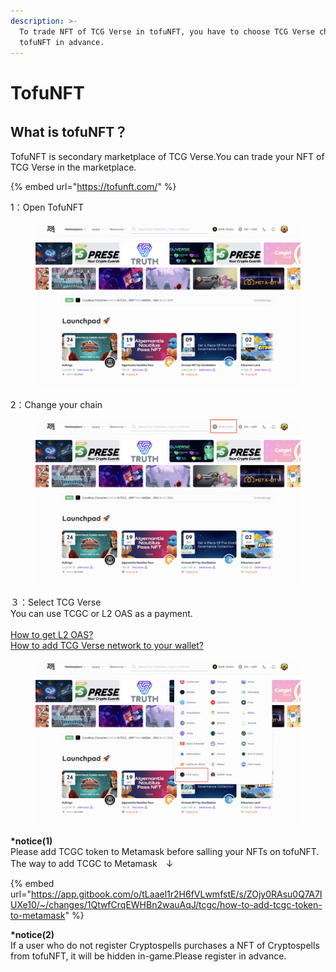 ```yaml
---
description: >-
  To trade NFT of TCG Verse in tofuNFT, you have to choose TCG Verse chain in
  tofuNFT in advance.
---
```


# TofuNFT

## What is tofuNFT？

TofuNFT is secondary marketplace of TCG Verse.You can trade your NFT of TCG Verse in the marketplace.

{% embed url="https://tofunft.com/" %}

1：Open TofuNFT

<figure><img src="../.gitbook/assets/Screenshot 2022-12-22 at 22.43.07.png" alt=""><figcaption></figcaption></figure>

2：Change your chain

<figure><img src="../.gitbook/assets/Screenshot 2022-12-22 at 22.44.56.png" alt=""><figcaption></figcaption></figure>

３：Select TCG Verse\
You can use TCGC or L2 OAS as a payment.\
\
[How to get L2 OAS?](https://tcgverse.gitbook.io/tcgverse-1/for-users/how-to-bridge-oas-from-l1-to-l2-on-oasys-hub)\
[How to add TCG Verse network to your wallet?](https://tcgverse.gitbook.io/tcgverse-1/for-users/how-to-add-usdoas-usdtcgc-bridged-over-tcg-verse)

<figure><img src="../.gitbook/assets/Screenshot 2022-12-22 at 22.46.57.png" alt=""><figcaption></figcaption></figure>

**\*notice(1)**\
Please add TCGC token to Metamask before salling your NFTs on tofuNFT. The way to add TCGC to Metamask　↓&#x20;

{% embed url="https://app.gitbook.com/o/tLaael1r2H6fVLwmfstE/s/ZOjy0RAsu0Q7A7IUXe10/~/changes/1QtwfCrqEWHBn2wauAqJ/tcgc/how-to-add-tcgc-token-to-metamask" %}

**\*notice(2)**\
If a user who do not register Cryptospells purchases a NFT of Cryptospells from tofuNFT, it will be hidden in-game.Please register in advance.
